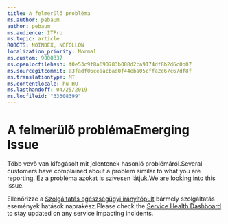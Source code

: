 ```yaml
---
title: A felmerülő probléma
ms.author: pebaum
author: pebaum
ms.audience: ITPro
ms.topic: article
ROBOTS: NOINDEX, NOFOLLOW
localization_priority: Normal
ms.custom: 9000337
ms.openlocfilehash: f0e53c9f8a690783b088d2ca9174df8b2d6c0b07
ms.sourcegitcommit: a3fadf06ceaacbad0f44eba05cffa2e67c67df8f
ms.translationtype: MT
ms.contentlocale: hu-HU
ms.lasthandoff: 04/25/2019
ms.locfileid: "33308399"
---
```

# <a name="emerging-issue"></a><span data-ttu-id="c8e40-102">A felmerülő probléma</span><span class="sxs-lookup"><span data-stu-id="c8e40-102">Emerging Issue</span></span>

<span data-ttu-id="c8e40-103">Több vevő van kifogásolt mit jelentenek hasonló problémáról.</span><span class="sxs-lookup"><span data-stu-id="c8e40-103">Several customers have complained about a problem similar to what you are reporting.</span></span> <span data-ttu-id="c8e40-104">Ez a probléma azokat is szívesen látjuk.</span><span class="sxs-lookup"><span data-stu-id="c8e40-104">We are looking into this issue.</span></span>

<span data-ttu-id="c8e40-105">Ellenőrizze a [Szolgáltatás egészségügyi irányítópult](https://admin.microsoft.com/adminportal/home#/servicehealth) bármely szolgáltatás események hatások naprakész.</span><span class="sxs-lookup"><span data-stu-id="c8e40-105">Please check the [Service Health Dashboard](https://admin.microsoft.com/adminportal/home#/servicehealth) to stay updated on any service impacting incidents.</span></span>